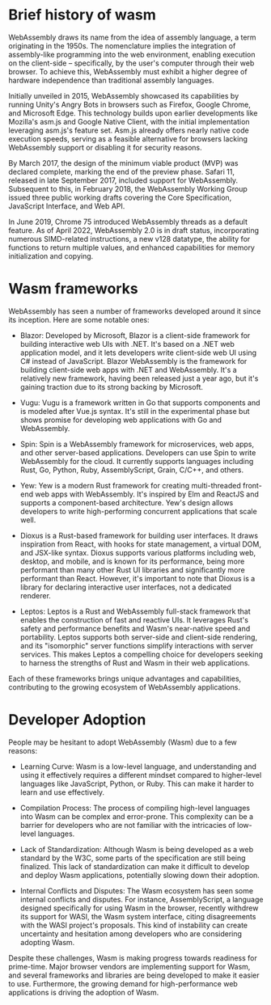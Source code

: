 # Brief history of wasm

WebAssembly draws its name from the idea of assembly language, a term originating in the 1950s. The nomenclature implies the integration of assembly-like programming into the web environment, enabling execution on the client-side – specifically, by the user's computer through their web browser. To achieve this, WebAssembly must exhibit a higher degree of hardware independence than traditional assembly languages.

Initially unveiled in 2015, WebAssembly showcased its capabilities by running Unity's Angry Bots in browsers such as Firefox, Google Chrome, and Microsoft Edge. This technology builds upon earlier developments like Mozilla's asm.js and Google Native Client, with the initial implementation leveraging asm.js's feature set. Asm.js already offers nearly native code execution speeds, serving as a feasible alternative for browsers lacking WebAssembly support or disabling it for security reasons.

By March 2017, the design of the minimum viable product (MVP) was declared complete, marking the end of the preview phase. Safari 11, released in late September 2017, included support for WebAssembly. Subsequent to this, in February 2018, the WebAssembly Working Group issued three public working drafts covering the Core Specification, JavaScript Interface, and Web API.

In June 2019, Chrome 75 introduced WebAssembly threads as a default feature. As of April 2022, WebAssembly 2.0 is in draft status, incorporating numerous SIMD-related instructions, a new v128 datatype, the ability for functions to return multiple values, and enhanced capabilities for memory initialization and copying.

# Wasm frameworks

WebAssembly has seen a number of frameworks developed around it since its inception. Here are some notable ones:

- Blazor: Developed by Microsoft, Blazor is a client-side framework for building interactive web UIs with .NET. It's based on a .NET web application model, and it lets developers write client-side web UI using C# instead of JavaScript. Blazor WebAssembly is the framework for building client-side web apps with .NET and WebAssembly. It's a relatively new framework, having been released just a year ago, but it's gaining traction due to its strong backing by Microsoft.

- Vugu: Vugu is a framework written in Go that supports components and is modeled after Vue.js syntax. It's still in the experimental phase but shows promise for developing web applications with Go and WebAssembly.

- Spin: Spin is a WebAssembly framework for microservices, web apps, and other server-based applications. Developers can use Spin to write WebAssembly for the cloud. It currently supports languages including Rust, Go, Python, Ruby, AssemblyScript, Grain, C/C++, and others.

- Yew: Yew is a modern Rust framework for creating multi-threaded front-end web apps with WebAssembly. It's inspired by Elm and ReactJS and supports a component-based architecture. Yew's design allows developers to write high-performing concurrent applications that scale well.

- Dioxus is a Rust-based framework for building user interfaces. It draws inspiration from React, with hooks for state management, a virtual DOM, and JSX-like syntax. Dioxus supports various platforms including web, desktop, and mobile, and is known for its performance, being more performant than many other Rust UI libraries and significantly more performant than React. However, it's important to note that Dioxus is a library for declaring interactive user interfaces, not a dedicated renderer.

- Leptos: Leptos is a Rust and WebAssembly full-stack framework that enables the construction of fast and reactive UIs. It leverages Rust's safety and performance benefits and Wasm's near-native speed and portability. Leptos supports both server-side and client-side rendering, and its "isomorphic" server functions simplify interactions with server services. This makes Leptos a compelling choice for developers seeking to harness the strengths of Rust and Wasm in their web applications.

Each of these frameworks brings unique advantages and capabilities, contributing to the growing ecosystem of WebAssembly applications.

# Developer Adoption

People may be hesitant to adopt WebAssembly (Wasm) due to a few reasons:

- Learning Curve: Wasm is a low-level language, and understanding and using it effectively requires a different mindset compared to higher-level languages like JavaScript, Python, or Ruby. This can make it harder to learn and use effectively.

- Compilation Process: The process of compiling high-level languages into Wasm can be complex and error-prone. This complexity can be a barrier for developers who are not familiar with the intricacies of low-level languages.

- Lack of Standardization: Although Wasm is being developed as a web standard by the W3C, some parts of the specification are still being finalized. This lack of standardization can make it difficult to develop and deploy Wasm applications, potentially slowing down their adoption.

- Internal Conflicts and Disputes: The Wasm ecosystem has seen some internal conflicts and disputes. For instance, AssemblyScript, a language designed specifically for using Wasm in the browser, recently withdrew its support for WASI, the Wasm system interface, citing disagreements with the WASI project's proposals. This kind of instability can create uncertainty and hesitation among developers who are considering adopting Wasm.

Despite these challenges, Wasm is making progress towards readiness for prime-time. Major browser vendors are implementing support for Wasm, and several frameworks and libraries are being developed to make it easier to use. Furthermore, the growing demand for high-performance web applications is driving the adoption of Wasm.
